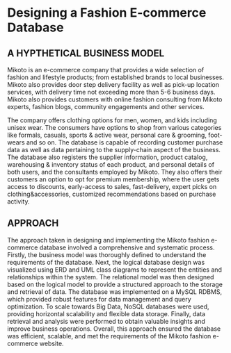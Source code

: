 # Designing a Fashion E-commerce Database

## A HYPTHETICAL BUSINESS MODEL

Mikoto is an e-commerce company that provides a wide selection of fashion and lifestyle products; from established brands to local businesses. Mikoto also provides door step delivery facility as well as pick-up location services, with delivery time not exceeding more than 5-6 business days. Mikoto also provides customers with online fashion consulting from Mikoto experts, fashion blogs, community engagements and other services.

The company offers clothing options for men, women, and kids including unisex wear. The consumers have options to shop from various categories like formals, casuals, sports & active wear, personal care & grooming, foot-wears and so on. The database is capable of recording customer purchase data as well as data pertaining to the supply-chain aspect of the business. The database also registers the supplier information, product catalog, warehousing & inventory status of each product, and personal details of both users, and the consultants employed by Mikoto. They also offers their customers an option to opt for premium membership, where the user gets access to discounts, early-access to sales, fast-delivery, expert picks on clothing&accessories, customized recommendations based on purchase activity.

## APPROACH

The approach taken in designing and implementing the Mikoto fashion e-commerce database involved a comprehensive and systematic process. Firstly, the business model was thoroughly defined to understand the requirements of the database. Next, the logical database design was visualized using ERD and UML class diagrams to represent the entities and relationships within the system. The relational model was then designed based on the logical model to provide a structured approach to the storage and retrieval of data. The database was implemented on a MySQL RDBMS, which provided robust features for data management and query optimization. To scale towards Big Data, NoSQL databases were used, providing horizontal scalability and flexible data storage. Finally, data retrieval and analysis were performed to obtain valuable insights and improve business operations. Overall, this approach ensured the database was efficient, scalable, and met the requirements of the Mikoto fashion e-commerce website.

